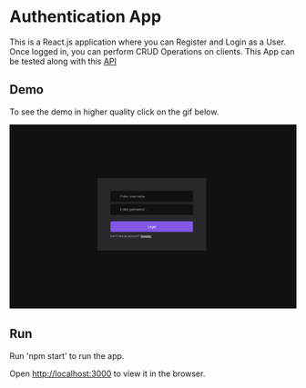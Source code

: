# Authentication App

This is a React.js application where you can Register and Login as a User. Once logged in, you can perform CRUD Operations on clients. This App can be tested
along with this [API](https://github.com/leonardo-alm/API--Jwt-Authentication) 

## Demo

To see the demo in higher quality click on the gif below.

![Client Registration Demo](demo/animacao.gif)

## Run

Run 'npm start' to run the app.

Open [http://localhost:3000](http://localhost:3000) to view it in the browser.